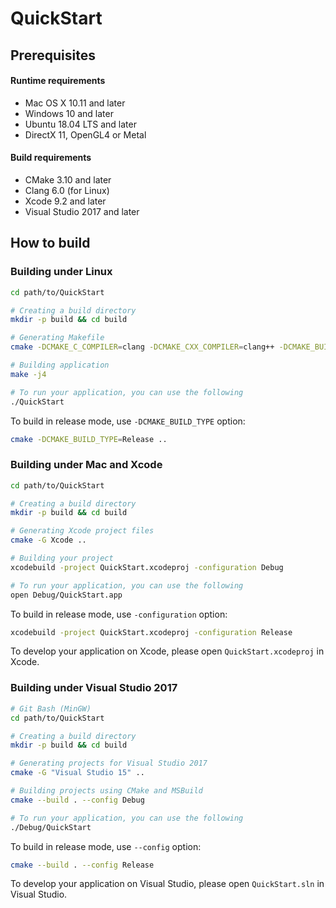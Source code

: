 # QuickStart

## Prerequisites

#### Runtime requirements

* Mac OS X 10.11 and later
* Windows 10 and later
* Ubuntu 18.04 LTS and later
* DirectX 11, OpenGL4 or Metal

#### Build requirements

* CMake 3.10 and later
* Clang 6.0 (for Linux)
* Xcode 9.2 and later
* Visual Studio 2017 and later

## How to build

### Building under Linux

```sh
cd path/to/QuickStart

# Creating a build directory
mkdir -p build && cd build

# Generating Makefile
cmake -DCMAKE_C_COMPILER=clang -DCMAKE_CXX_COMPILER=clang++ -DCMAKE_BUILD_TYPE=Debug ..

# Building application
make -j4

# To run your application, you can use the following
./QuickStart
```

To build in release mode, use `-DCMAKE_BUILD_TYPE` option:

```sh
cmake -DCMAKE_BUILD_TYPE=Release ..
```

### Building under Mac and Xcode

```sh
cd path/to/QuickStart

# Creating a build directory
mkdir -p build && cd build

# Generating Xcode project files
cmake -G Xcode ..

# Building your project
xcodebuild -project QuickStart.xcodeproj -configuration Debug

# To run your application, you can use the following
open Debug/QuickStart.app
```

To build in release mode, use `-configuration` option:

```sh
xcodebuild -project QuickStart.xcodeproj -configuration Release
```

To develop your application on Xcode, please open `QuickStart.xcodeproj` in Xcode.

### Building under Visual Studio 2017

```sh
# Git Bash (MinGW)
cd path/to/QuickStart

# Creating a build directory
mkdir -p build && cd build

# Generating projects for Visual Studio 2017
cmake -G "Visual Studio 15" ..

# Building projects using CMake and MSBuild
cmake --build . --config Debug

# To run your application, you can use the following
./Debug/QuickStart
```

To build in release mode, use `--config` option:

```sh
cmake --build . --config Release
```

To develop your application on Visual Studio, please open `QuickStart.sln` in Visual Studio.
